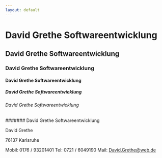 ```yaml
---
layout: default
---
```


# David Grethe Softwareentwicklung 
## David Grethe Softwareentwicklung 
### David Grethe Softwareentwicklung 
#### David Grethe Softwareentwicklung 
##### David Grethe Softwareentwicklung 
###### David Grethe Softwareentwicklung 
####### David Grethe Softwareentwicklung 



 David Grethe

 76137 Karlsruhe


Mobil: 0176 / 93201401
 Tel:    0721 / 6049190
 Mail: David.Grethe@web.de 
